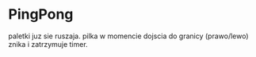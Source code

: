 # PingPong
paletki juz sie ruszaja. pilka w momencie dojscia do granicy (prawo/lewo) znika i zatrzymuje timer. 
